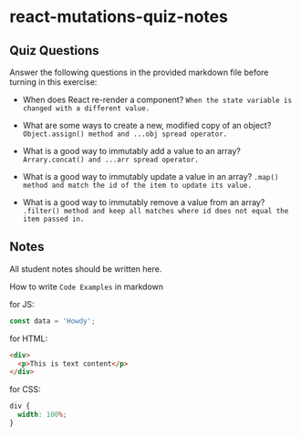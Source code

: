 # react-mutations-quiz-notes

## Quiz Questions

Answer the following questions in the provided markdown file before turning in this exercise:

- When does React re-render a component?
  `When the state variable is changed with a different value.`

- What are some ways to create a new, modified copy of an object?
  `Object.assign() method and ...obj spread operator.`

- What is a good way to immutably add a value to an array?
  `Arrary.concat() and ...arr spread operator.`

- What is a good way to immutably update a value in an array?
  `.map() method and match the id of the item to update its value.`

- What is a good way to immutably remove a value from an array?
  `.filter() method and keep all matches where id does not equal the item passed in.`

## Notes

All student notes should be written here.

How to write `Code Examples` in markdown

for JS:

```javascript
const data = 'Howdy';
```

for HTML:

```html
<div>
  <p>This is text content</p>
</div>
```

for CSS:

```css
div {
  width: 100%;
}
```
